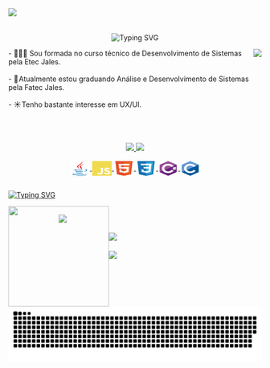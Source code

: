 <img src="https://64.media.tumblr.com/005e37a86478a9c92da7d4d3d7464b40/2bd29f0062317531-b1/s400x600/c7edc142895bc810339223dfddf2aa57ced0c32b.gif" width="1000"/>

<div align="center">
<br>

 ![Typing SVG](https://readme-typing-svg.demolab.com/?font=Fira+Code&size=30&pause=1000&color=F70C64&center=true&width=435&lines=Bem-vinda(o),+sou+a+Ana!)

<img align="right" height="150" src="https://media.giphy.com/media/vvcvtGPa4hSiN4TgeY/giphy.gif"/>
</div>

<div>
- 👩🏾‍💻 Sou formada no curso técnico de Desenvolvimento de Sistemas pela Etec Jales.
</div>
<br>
<div>
- 🌻 Atualmente estou graduando Análise e Desenvolvimento de Sistemas pela Fatec Jales.
</div>
<br>
<div>
- ☀️ Tenho bastante interesse em UX/UI.
</div>
<br> <br> <br> <br>
<div align="center">
  <a href="https://github.com/heyyana/">
  <img height="165em" src="https://github-readme-stats.vercel.app/api?username=heyyana&show_icons=true&theme=dark&include_all_commits=true&count_private=true"/>
  <img height="165em" src="https://github-readme-stats.vercel.app/api/top-langs/?username=heyyana&layout=compact&langs_count=7&theme=dark"/>
</div>

<div align="center" style="display: inline_block"><br>
  <img align="center" alt="Java logo" height="30" width="40" src="https://raw.githubusercontent.com/devicons/devicon/master/icons/java/java-original.svg">
  <img align="center" alt="Js logo" height="30" width="40" src="https://raw.githubusercontent.com/devicons/devicon/master/icons/javascript/javascript-plain.svg">
  <img align="center" alt="HTML logo" height="30" width="40" src="https://raw.githubusercontent.com/devicons/devicon/master/icons/html5/html5-original.svg">
  <img align="center" alt="CSS logo" height="30" width="40" src="https://raw.githubusercontent.com/devicons/devicon/master/icons/css3/css3-original.svg">
  <img align="center" alt="Csharp logo" height="30" width="40" src="https://raw.githubusercontent.com/devicons/devicon/master/icons/csharp/csharp-original.svg">
  <img align="center" alt="C logo" height="30" width="40" src="https://raw.githubusercontent.com/devicons/devicon/master/icons/c/c-original.svg">
</div>

##

 ![Typing SVG](https://readme-typing-svg.demolab.com/?font=Fira+Code&size=30&pause=1000&color=F70C64&center=true&width=435&lines=Minhas+redes+sociais:)

<div> 
 <img align="left" height="200" width="200" src= "https://github.com/heyyana/heyyana/assets/110052074/d0c754ca-4365-48cf-91ac-134c82f167e8"/>
</div>
<br>

<div style= "display: grid">
<a style="margin-left: -100px" href="https://www.linkedin.com/in/anacarolinaconceicao/" target="_blank"><img src="https://img.shields.io/badge/-LinkedIn-%230077B5?style=for-the-badge&logo=linkedin&logoColor=white" target="_blank"></a>
</div> 
<br>

 <div style= "display: grid">
  <a href="https://anacconceicao2005.wixsite.com/my-site-2" target="_blank"><img src="https://img.shields.io/badge/Portfólio-%23E60023?style=for-the-badge&logo=devdotto&logoColor=white"></a>
</div> 
<br>

<div style= "display: grid">
  <a href = "mailto:anaacconceicao@gmail.com"><img src="https://img.shields.io/badge/-Gmail-%23333?style=for-the-badge&logo=gmail&logoColor=white" target="_blank"></a>
</div>  
<br>

  
  ![Snake animation](https://github.com/heyyana/heyyana/blob/output/github-contribution-grid-snake.svg)

